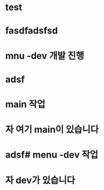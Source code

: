 # test
# fasdfadsfsd
# mnu -dev 개발 진행
# adsf
# main 작업
# 자 여기 main이 있습니다
# adsf# menu -dev 작업
# 자 dev가 있습니다

